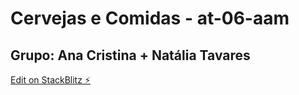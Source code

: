 # Cervejas e Comidas - at-06-aam
## Grupo: Ana Cristina + Natália Tavares
[Edit on StackBlitz ⚡️](https://stackblitz.com/edit/at-06-aam)
